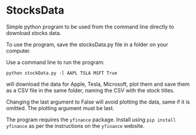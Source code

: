 # StocksData
Simple python program to be used from the command line directly to download stocks data.

To use the program, save the stocksData.py file in a folder on your computer.

Use a command line to run the program:

`python stockData.py -l AAPL TSLA MSFT True`

will download the data for Apple, Tesla, Microsoft, plot them and save them as a CSV file in the same folder, naming the CSV with the stock titles.

Changing the last argument to False will avoid plotting the data, same if it is omitted. The plotting argument must be last.

The program requires the `yfinance` package. Install using `pip install yfinance` as per the instructions on the `yfinance` website.
